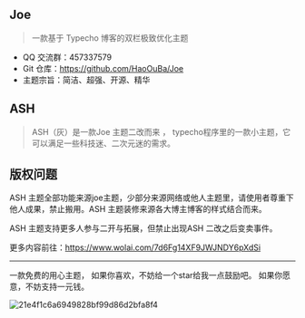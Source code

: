 ## Joe

> 一款基于 Typecho 博客的双栏极致优化主题

- QQ 交流群：457337579
- Git 仓库：https://github.com/HaoOuBa/Joe
- 主题宗旨：简洁、超强、开源、精华

## ASH

> ASH（灰）是一款Joe 主题二改而来 ， typecho程序里的一款小主题，它可以满足一些科技迷、二次元迷的需求。

## 版权问题

ASH 主题全部功能来源joe主题，少部分来源网络或他人主题里，请使用者尊重下他人成果，禁止搬用。ASH 主题装修来源各大博主博客的样式结合而来。

ASH 主题支持更多人参与二开与拓展，但禁止出现ASH 二改之后变卖事件。

更多内容前往：https://www.wolai.com/7d6Fg14XF9JWJNDY6pXdSi

<hr>

一款免费的用心主题， 如果你喜欢，不妨给一个star给我一点鼓励吧。 如果你愿意，不妨支持一元钱。 

![21e4f1c6a6949828bf99d86d2bfa8f4](https://user-images.githubusercontent.com/83448377/232315795-50c234e3-0d1d-4e6e-8e16-045ce1eeac8d.jpg)
